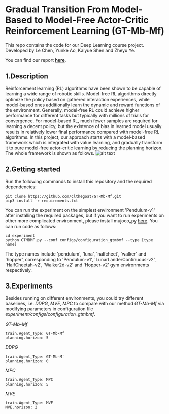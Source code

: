 # Gradual Transition From Model-Based to Model-Free Actor-Critic Reinforcement Learning (GT-Mb-Mf) #
This repo contains the code for our Deep Learning course project. 
 <br> Developed by Le Chen, Yunke Ao, Kaiyue Shen and Zheyu Ye.
 
 You can find our report **[here](DL_Report.pdf)**.

## 1.Description ##
Reinforcement learning (RL) algorithms have been shown to be capable of learning a wide range of robotic skills. Model-free RL algorithms directly optimize the policy based on gathered interaction experiences, while model-based ones additionally learn the dynamic and reward functions of the environment. Generally, model-free RL could achieve higher performance for different tasks but typically with millions of trials for convergence. For model-based RL, much fewer samples are required for learning a decent policy, but the existence of bias in learned model usually results in relatively lower final performance compared with model-free RL algorithms. 
In this project, our approach starts with a model-based framework which is integrated with value learning, and gradually transform it to pure model-free actor-critic learning by reducing the planning horizon. The whole framework is shown as follows.
![alt text](https://github.com/clthegoat/GT-Mb-Mf/blob/main/experiment/assets/framework_reduction.png?raw=true)

## 2.Getting started ##
Run the following commands to install this repository and the required dependencies:
```
git clone https://github.com/clthegoat/GT-Mb-Mf.git
pip3 install -r requirements.txt
```
You can run the experiment on the simplest environment 'Pendulum-v1' after installing the required packages, but if you want to run experiments on other more complicated environment, please install mujoco_py [here](https://github.com/openai/mujoco-py). You can run code as follows:
```
cd experiment
python GTMBMF.py --conf configs/configuration_gtmbmf --type [type name]
```
The type names include 'pendulum', 'luna', 'halfcheet', 'walker' and 'hopper', corresponding to 'Pendulum-v1', 'LunarLanderContinuous-v2', 'HalfCheetah-v2', 'Walker2d-v2' and 'Hopper-v2' gym environments respectively.

## 3.Experiments ##
Besides running on different environments, you could try different baselines, i.e. *DDPG*, *MVE*, *MPC* to compare with our method *GT-Mb-Mf* via modifying parameters in configuration file *experiment/configs/configuration_gtmbmf*.

*GT-Mb-Mf*
```
train.Agent_Type: GT-Mb-Mf
planning.horizon: 5
```
*DDPG*
```
train.Agent_Type: GT-Mb-Mf
planning.horizon: 0
```
*MPC*
```
train.Agent_Type: MPC
planning.horizon: 5
```
*MVE*
```
train.Agent_Type: MVE
MVE.horizon: 2
```
